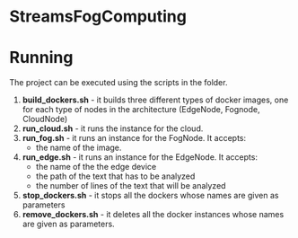 # StreamsFogComputing

# Running
The project can be executed using the scripts in the folder.

1. **build_dockers.sh** - it builds three different types of docker images, one for each type of nodes in the architecture (EdgeNode, Fognode, CloudNode)
2. **run_cloud.sh** - it runs the instance for the cloud.
3. **run_fog.sh** - it runs an instance for the FogNode. It accepts:
    * the name of the image.
4. **run_edge.sh** - it runs an instance for the EdgeNode. It accepts:
    * the name of the the edge device
    * the path of the text that has to be analyzed
    * the number of lines of the text that will be analyzed
5. **stop_dockers.sh** - it stops all the dockers whose names are given as parameters
6. **remove_dockers.sh** - it deletes all the docker instances whose names are given as parameters.
